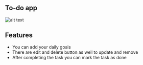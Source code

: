 ## To-do app 

![alt text](https://i.ibb.co/jHx5p3n/To-do-app.png)

## Features
+ You can add your daily goals
+ There are edit and delete button as well to update and remove
+ After completing the task you can mark the task as done
